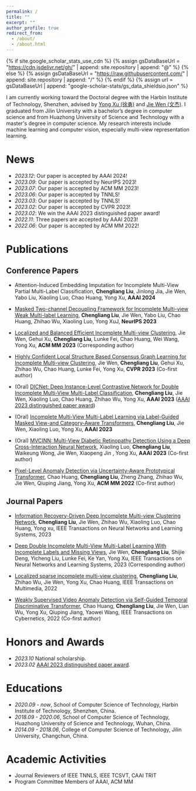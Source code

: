 ```yaml
---
permalink: /
title: ""
excerpt: ""
author_profile: true
redirect_from: 
  - /about/
  - /about.html
---
```


{% if site.google_scholar_stats_use_cdn %}
{% assign gsDataBaseUrl = "https://cdn.jsdelivr.net/gh/" | append: site.repository | append: "@" %}
{% else %}
{% assign gsDataBaseUrl = "https://raw.githubusercontent.com/" | append: site.repository | append: "/" %}
{% endif %}
{% assign url = gsDataBaseUrl | append: "google-scholar-stats/gs_data_shieldsio.json" %}

<span class='anchor' id='about-me'></span>

I am currently working toward the Doctoral degree with the Harbin Institute of Technology, Shenzhen, advised by [Yong Xu (徐勇)](http://faculty.hitsz.edu.cn/xuyong) and [Jie Wen (文杰)](https://sites.google.com/view/jerry-wen-hit/home?authuser=0). I graduated from Jilin University with a bachelor’s degree in computer science and from Huazhong University of Science and Technology with a master's degree in computer science. My research interests include machine learning and computer vision, especially multi-view representation learning.

<!--My research interest includes neural machine translation and computer vision. I have published more than 100 papers at the top international AI conferences with total <a href='https://scholar.google.com/citations?user=DhtAFkwAAAAJ'>google scholar citations <strong><span id='total_cit'>260000+</span></strong></a> (You can also use google scholar badge <a href='https://scholar.google.com/citations?user=DhtAFkwAAAAJ'><img src="https://img.shields.io/endpoint?url={{ url | url_encode }}&logo=Google%20Scholar&labelColor=f6f6f6&color=9cf&style=flat&label=citations"></a>).-->


# News
<!-- - *2022.02*: &nbsp;🎉🎉 Lorem ipsum dolor sit amet, consectetur adipiscing elit. Vivamus ornare aliquet ipsum, ac tempus justo dapibus sit amet.  -->
- *2023.12*: Our paper is accepted by AAAI 2024! 
- *2023.09*: Our paper is accepted by NeurIPS 2023! 
- *2023.07*: Our paper is accepted by ACM MM 2023! 
- *2023.06*: Our paper is accepted by TNNLS! 
- *2023.03*: Our paper is accepted by TNNLS! 
- *2023.02*: Our paper is accepted by CVPR 2023! 
- *2023.02*: We win the AAAI 2023 distinguished paper award! 
- *2022.11*: Three papers are accepted by AAAI 2023!
- *2022.06*: Our paper is accepted by ACM MM 2022!

# Publications 
<!-- \* Co-first author  &nbsp;&nbsp;&nbsp;\# Corresponding author -->
## Conference Papers
<!-- <div class='paper-box'><div class='paper-box-image'><div><div class="badge">AAAI 2023</div><img src='images/DICNet.jpg' alt="sym" width="100%"></div></div>
<div class='paper-box-text' markdown="1">
(Oral) [DICNet: Deep Instance-Level Contrastive Network for Double Incomplete Multi-View Multi-Label Classification](https://arxiv.org/pdf/2303.08358.pdf) (CCF-A)

**Chengliang Liu**, Jie Wen, Xiaoling Luo, Chao Huang, Zhihao Wu, Yong Xu

<!--[**Project**](https://scholar.google.com/citations?view_op=view_citation&hl=zh-CN&user=DhtAFkwAAAAJ&citation_for_view=DhtAFkwAAAAJ:ALROH1vI_8AC) <strong><span class='show_paper_citations' data='DhtAFkwAAAAJ:ALROH1vI_8AC'></span></strong>-->
<!-- - [AAAI 2023 distinguished paper award](https://aihub.org/2023/02/11/congratulations-to-the-aaai2023-best-paper-winners/) -->
<!-- </div> -->
<!-- </div> -->

- Attention-Induced Embedding Imputation for Incomplete Multi-View Partial Multi-Label Classification, **Chengliang Liu**, Jinlong Jia, Jie Wen, Yabo Liu, Xiaoling Luo, Chao Huang, Yong Xu, **AAAI 2024**  

- [Masked Two-channel Decoupling Framework for Incomplete Multi-view Weak Multi-label Learning](https://openreview.net/forum?id=U4pFV192JQ), **Chengliang Liu**, Jie Wen, Yabo Liu, Chao Huang, Zhihao Wu, Xiaoling Luo, Yong XuJ, **NeurIPS 2023** 

- [Localized and Balanced Efficient Incomplete Multi-view Clustering](https://dl.acm.org/doi/abs/10.1145/3581783.3612545), Jie Wen, Gehui Xu, **Chengliang Liu**, Lunke Fei, Chao Huang, Wei Wang, Yong Xu, **ACM MM 2023** (Corresponding author)

- [Highly Confident Local Structure Based Consensus Graph Learning for Incomplete Multi-view Clustering](https://openaccess.thecvf.com/content/CVPR2023/html/Wen_Highly_Confident_Local_Structure_Based_Consensus_Graph_Learning_for_Incomplete_CVPR_2023_paper.html), Jie Wen, **Chengliang Liu**, Gehui Xu, Zhihao Wu, Chao Huang, Lunke Fei, Yong Xu, **CVPR 2023** (Co-first author)

- (Oral) [DICNet: Deep Instance-Level Contrastive Network for Double Incomplete Multi-View Multi-Label Classification](https://arxiv.org/pdf/2303.07180), **Chengliang Liu**, Jie Wen, Xiaoling Luo, Chao Huang, Zhihao Wu, Yong Xu, **AAAI 2023** ([AAAI 2023 distinguished paper award](https://aihub.org/2023/02/11/congratulations-to-the-aaai2023-best-paper-winners/))

- (Oral) [Incomplete Multi-View Multi-Label Learning via Label-Guided Masked View-and Category-Aware Transformers](https://arxiv.org/pdf/2303.07180), **Chengliang Liu**, Jie Wen, Xiaoling Luo, Yong Xu, **AAAI 2023** 

- (Oral) [MVCINN: Multi-View Diabetic Retinopathy Detection Using a Deep Cross-Interaction Neural Network](https://ojs.aaai.org/index.php/AAAI/article/download/26080/25852), Xiaoling Luo, **Chengliang Liu**, Waikeung Wong, Jie Wen, Xiaopeng Jin
, Yong Xu, **AAAI 2023** (Co-first author)

- [Pixel-Level Anomaly Detection via Uncertainty-Aware Prototypical Transformer](https://scholar.archive.org/work/tlli7rstvzfcrivc4rnvlcclmi/access/wayback/https://dl.acm.org/doi/pdf/10.1145/3503161.3548082), Chao Huang, **Chengliang Liu**, Zheng Zhang, Zhihao Wu, Jie Wen, Qiuping Jiang, Yong Xu, **ACM MM 2022** (Co-first author)



## Journal Papers
- [Information Recovery-Driven Deep Incomplete Multi-view Clustering Network](https://arxiv.org/abs/2304.00429), **Chengliang Liu**, Jie Wen, Zhihao Wu, Xiaoling Luo, Chao Huang, Yong xu, IEEE Transactions on Neural Networks and Learning Systems, 2023 

- [Deep Double Incomplete Multi-View Multi-Label Learning With Incomplete Labels and Missing Views](https://ieeexplore.ieee.org/abstract/document/10086538/), Jie Wen, **Chengliang Liu**, Shijie Deng, Yicheng Liu, Lunke Fei, Ke Yan, Yong Xu, IEEE Transactions on Neural Networks and Learning Systems, 2023 (Corresponding author)

- [Localized sparse incomplete multi-view clustering](https://arxiv.org/pdf/2208.02998), **Chengliang Liu**, Zhihao Wu, Jie Wen, Yong Xu, Chao Huang, IEEE Transactions on Multimedia, 2022 

- [Weakly Supervised Video Anomaly Detection via Self-Guided Temporal Discriminative Transformer](https://ieeexplore.ieee.org/abstract/document/10002867/), Chao Huang, **Chengliang Liu**, Jie Wen, Lian Wu, Yong Xu, Qiuping Jiang, Yaowei Wang, IEEE Transactions on Cybernetics, 2022 (Co-first author)

# Honors and Awards
- *2023.10* National scholarship.
- *2023.02* [AAAI 2023 distinguished paper award](https://aihub.org/2023/02/11/congratulations-to-the-aaai2023-best-paper-winners/).

# Educations
- *2020.09 - now*, School of Computer Science of Technology, Harbin Institute of Technology, Shenzhen, China. 
- *2018.09 - 2020.06*, School of Computer Science of Technology, Huazhong University of Science and Technology, Wuhan, China. 
- *2014.09 - 2018.06*, College of Computer Science of Technology, Jilin University, Changchun, China. 

# Academic Activities
- Journal Reviewers of IEEE TNNLS, IEEE TCSVT, CAAI TRIT
- Program Committee Members of AAAI, ACM MM 